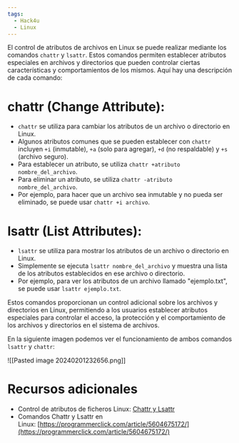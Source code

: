 ```yaml
---
tags:
  - Hack4u
  - Linux
---
```

El control de atributos de archivos en Linux se puede realizar mediante los comandos `chattr` y `lsattr`. Estos comandos permiten establecer atributos especiales en archivos y directorios que pueden controlar ciertas características y comportamientos de los mismos. Aquí hay una descripción de cada comando:
# chattr (Change Attribute):
   
- `chattr` se utiliza para cambiar los atributos de un archivo o directorio en Linux.
- Algunos atributos comunes que se pueden establecer con `chattr` incluyen `+i` (inmutable), `+a` (solo para agregar), `+d` (no respaldable) y `+s` (archivo seguro).
- Para establecer un atributo, se utiliza `chattr +atributo nombre_del_archivo`.
- Para eliminar un atributo, se utiliza `chattr -atributo nombre_del_archivo`.
- Por ejemplo, para hacer que un archivo sea inmutable y no pueda ser eliminado, se puede usar `chattr +i archivo`.
# lsattr (List Attributes):
 
- `lsattr` se utiliza para mostrar los atributos de un archivo o directorio en Linux.
- Simplemente se ejecuta `lsattr nombre_del_archivo` y muestra una lista de los atributos establecidos en ese archivo o directorio.
- Por ejemplo, para ver los atributos de un archivo llamado "ejemplo.txt", se puede usar `lsattr ejemplo.txt`.

Estos comandos proporcionan un control adicional sobre los archivos y directorios en Linux, permitiendo a los usuarios establecer atributos especiales para controlar el acceso, la protección y el comportamiento de los archivos y directorios en el sistema de archivos.

En la siguiente imagen podemos ver el funcionamiento de ambos comandos `lsattr` y `chattr`: 

![[Pasted image 20240201232656.png]]

# Recursos adicionales

- Control de atributos de ficheros Linux: [Chattr y Lsattr](https://rm-rf.es/chattr-y-lsattr-visualizar-y-modificar-atributos-en-sistemas-de-ficheros-linux/#:~:text=El%20primer%20comando%2C%20lsattr%20permite,chmod%2C%20chown%2Csetfacl%E2%80%A6)
- Comandos Chattr y Lsattr en Linux: [https://programmerclick.com/article/5604675172/](https://programmerclick.com/article/5604675172/)